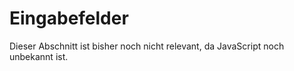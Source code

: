 # Eingabefelder

Dieser Abschnitt ist bisher noch nicht relevant, da JavaScript noch unbekannt ist.
